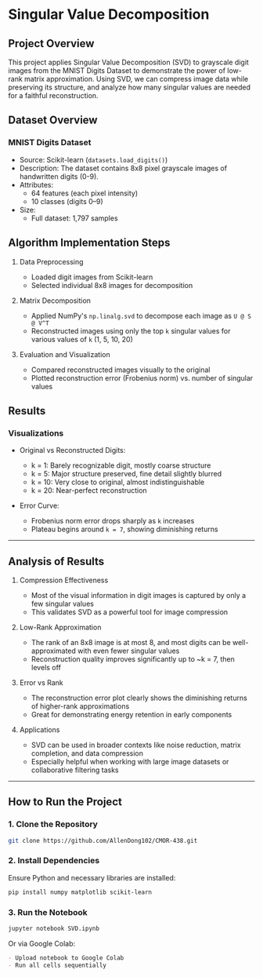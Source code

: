 # Singular Value Decomposition

## Project Overview
This project applies Singular Value Decomposition (SVD) to grayscale digit images from the MNIST Digits Dataset to demonstrate the power of low-rank matrix approximation. Using SVD, we can compress image data while preserving its structure, and analyze how many singular values are needed for a faithful reconstruction.

## Dataset Overview
### MNIST Digits Dataset
- Source: Scikit-learn (`datasets.load_digits()`)
- Description: The dataset contains 8x8 pixel grayscale images of handwritten digits (0-9).
- Attributes:
  - 64 features (each pixel intensity)
  - 10 classes (digits 0–9)
- Size:
  - Full dataset: 1,797 samples

## Algorithm Implementation Steps
1. Data Preprocessing
   - Loaded digit images from Scikit-learn
   - Selected individual 8x8 images for decomposition

2. Matrix Decomposition
   - Applied NumPy's `np.linalg.svd` to decompose each image as `U @ S @ V^T`
   - Reconstructed images using only the top `k` singular values for various values of `k` (1, 5, 10, 20)

3. Evaluation and Visualization
   - Compared reconstructed images visually to the original
   - Plotted reconstruction error (Frobenius norm) vs. number of singular values

## Results

### Visualizations
- Original vs Reconstructed Digits:
  - k = 1: Barely recognizable digit, mostly coarse structure
  - k = 5: Major structure preserved, fine detail slightly blurred
  - k = 10: Very close to original, almost indistinguishable
  - k = 20: Near-perfect reconstruction

- Error Curve:
  - Frobenius norm error drops sharply as `k` increases
  - Plateau begins around `k = 7`, showing diminishing returns

---

## Analysis of Results

1. Compression Effectiveness
   - Most of the visual information in digit images is captured by only a few singular values
   - This validates SVD as a powerful tool for image compression

2. Low-Rank Approximation
   - The rank of an 8x8 image is at most 8, and most digits can be well-approximated with even fewer singular values
   - Reconstruction quality improves significantly up to ~k = 7, then levels off

3. Error vs Rank
   - The reconstruction error plot clearly shows the diminishing returns of higher-rank approximations
   - Great for demonstrating energy retention in early components

4. Applications
   - SVD can be used in broader contexts like noise reduction, matrix completion, and data compression
   - Especially helpful when working with large image datasets or collaborative filtering tasks

---

## How to Run the Project
### 1. Clone the Repository
```bash
git clone https://github.com/AllenDong102/CMOR-438.git
```

### 2. Install Dependencies
Ensure Python and necessary libraries are installed:
```bash
pip install numpy matplotlib scikit-learn
```

### 3. Run the Notebook
```bash
jupyter notebook SVD.ipynb
```

Or via Google Colab:
```markdown
- Upload notebook to Google Colab
- Run all cells sequentially
```
